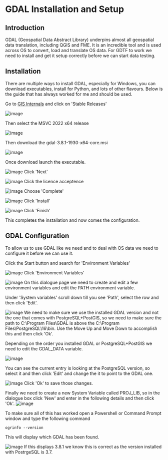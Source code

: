 # GDAL Installation and Setup

## Introduction

GDAL (Geospatial Data Abstract Library) underpins almost all geospatial data translation, including QGIS and FME. It is an incredible tool and is used across OS to convert, load and translate OS data. For GDTF to work we need to install and get it setup correctly before we can start data testing.

## Installation

There are multiple ways to install GDAL, especially for Windows, you can download executables, install for Python, and lots of other flavours. Below is the guide that has always worked for me and should be used.

Go to [GIS Internals](https://www.gisinternals.com/) and click on 'Stable Releases'

![image](..\Images\GDAL_Setup_1.png)

Then select the MSVC 2022 x64 release

![image](..\Images/GDAL_Setup_2.png)

Then download the gdal-3.8.1-1930-x64-core.msi

![image](..\Images/GDAL_Setup_3.png)

Once download launch the executable.

![image](..\Images/GDAL_Setup_4.png)
Click 'Next'

![image](..\Images/GDAL_Setup_5.png)
Click the licence acceptence

![image](..\Images/GDAL_Setup_6.png)
Choose 'Complete'

![image](..\Images/GDAL_Setup_7.png)
Click 'Install'

![image](..\Images/GDAL_Setup_8.png)
Click 'Finish'

This completes the installation and now comes the configuration.

## GDAL Configuration

To allow us to use GDAL like we need and to deal with OS data we need to configure it before we can use it. 

Click the Start button and search for 'Environment Variables' 

![image](..\Images/GDAL_Setup_9.png)
Click 'Environment Variables'

![image](..\Images/GDAL_Setup_10.png)
On this dialogue page we need to create and edit a few environment variables and edit the PATH environment variable. 

Under 'System variables' scroll down till you see 'Path', select the row and then click 'Edit'.

![image](..\Images/GDAL_Setup_11.png)
We need to make sure we use the installed GDAL version and not the one that comes with PostgreSQL+PostGIS, so we need to make sure the path to C:\Program Files\GDAL is above the C:\Program Files\PostgreSQL\16\bin. Use the Move Up and Move Down to accomplish this and then click 'Ok'.

Depending on the order you installed GDAL or PostgreSQL+PostGIS we need to edit the GDAL_DATA variable. 

![image](..\Images/GDAL_Setup_12.png)

You can see the current entry is looking at the PostgreSQL version, so select it and then click 'Edit' and change the it to point to the GDAL one.

![image](..\Images/GDAL_Setup_13.png)
Click 'Ok' to save those changes.

Finally we need to create a new System Variable called PROJ_LIB, so in the dialogue box click 'New' and enter in the following details and then click 'Ok'.
![image](..\Images/GDAL_Setup_14.png)

To make sure all of this has worked open a Powershell or Command Prompt window and type the following command

```
ogrinfo --version
```
This will display which GDAL has been found.

![image](..\Images/GDAL_Setup_15.png)
If this displays 3.8.1 we know this is correct as the version installed with PostrgeSQL is 3.7. 